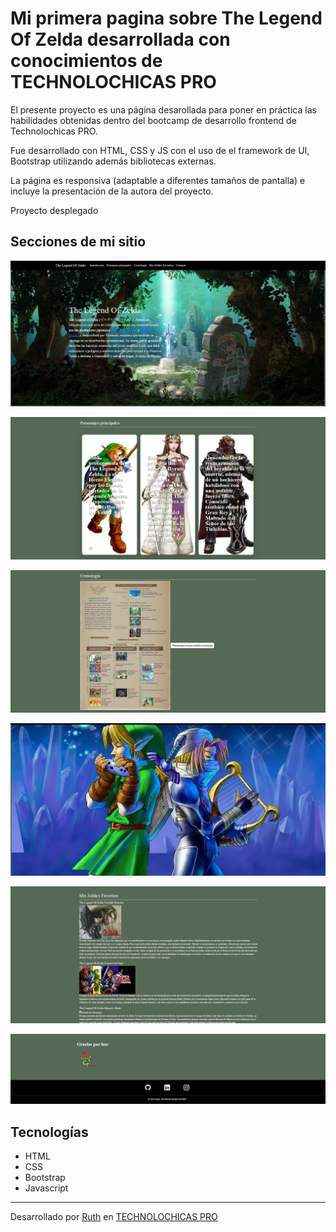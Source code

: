 # Mi primera pagina sobre The Legend Of Zelda desarrollada con conocimientos de TECHNOLOCHICAS PRO

El presente proyecto es una página desarollada para poner en práctica las habilidades obtenidas dentro del bootcamp de desarrollo frontend de Technolochicas PRO.

Fue desarrollado con HTML, CSS y JS con el uso de el framework de UI, Bootstrap utilizando además bibliotecas externas. 

La página es responsiva (adaptable a diferentes tamaños de pantalla) e incluye la presentación de la autora del proyecto.

Proyecto desplegado 

## Secciones de mi sitio

![Introducción](assets/readme/Introduccion.jpeg)

![Personajes Principales](assets/readme/personajes%20principales.jpeg)

![Cronología](assets/readme/cronologia.jpeg)

![Carousel](assets/readme/carrousel.jpeg)

![TMis Zelda's Favoritos](assets/readme/miszeldasfavs.jpeg)

![Contacto](assets/readme/contacto.jpeg)


## Tecnologías


* HTML
* CSS
* Bootstrap 
* Javascript

---
Desarrollado  por [Ruth](https://www.instagram.com/schatten_neider?igsh=eDBhbmcwcGVvMWUx&utm_source=qr) en [TECHNOLOCHICAS PRO](https://tecnolochicas.mx/)
